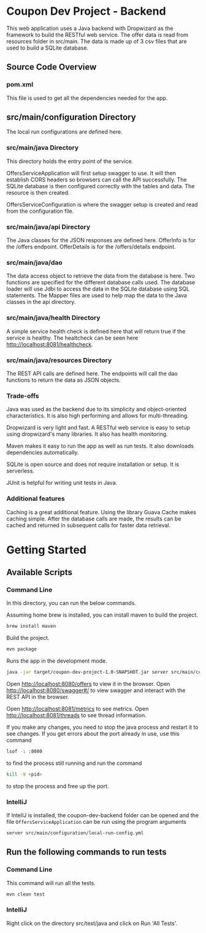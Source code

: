 # Coupon Dev Project - Backend

This web application uses a Java backend with Dropwizard as the framework to build the RESTful web service.
The offer data is read from resources folder in src/main. The data is made up of 3 csv files that are used to build a SQLite database.

## Source Code Overview

### pom.xml
This file is used to get all the dependencies needed for the app.

## src/main/configuration Directory
The local run configurations are defined here.

### src/main/java Directory
This directory holds the entry point of the service.

OffersServiceApplication will first setup swagger to use. It will then establish CORS headers so browsers can call the API successfully.
The SQLite database is then configured correctly with the tables and data. The resource is then created.

OffersServiceConfiguration is where the swagger setup is created and read from the configuration file.

### src/main/java/api Directory
The Java classes for the JSON responses are defined here. OfferInfo is for the /offers endpoint. OfferDetails is for the /offers/details endpoint.

### src/main/java/dao
The data access object to retrieve the data from the database is here. Two functions are specified for the different database calls used.
The database loader will use Jdbi to access the data in the SQLite database using SQL statements.
The Mapper files are used to help map the data to the Java classes in the api directory.

### src/main/java/health Directory
A simple service health check is defined here that will return true if the service is healthy. The healtcheck can be seen here
[http://localhost:8081/healthcheck](http://localhost:8081/healthcheck).

### src/main/java/resources Directory
The REST API calls are defined here. The endpoints will call the dao functions to return the data as JSON objects.

### Trade-offs
Java was used as the backend due to its simplicity and object-oriented characteristics. It is also high performing and allows for multi-threading.

Dropwizard is very light and fast. A RESTful web service is easy to setup using dropwizard's many libraries. It also has health monitoring.

Maven makes it easy to run the app as well as run tests. It also downloads dependencies automatically.

SQLite is open source and does not require installation or setup. It is serverless.

JUnit is helpful for writing unit tests in Java.

### Additional features
Caching is a great additional feature. Using the library Guava Cache makes caching simple. After the database calls are made, the results can be cached and returned in subsequent calls for faster data retrieval.

# Getting Started

## Available Scripts

### Command Line

In this directory, you can run the below commands.

Assuming home brew is installed, you can install maven to build the project.
```sh
brew install maven
```

Build the project.
```sh
mvn package
```

Runs the app in the development mode.<br>
```sh
java -jar target/coupon-dev-project-1.0-SNAPSHOT.jar server src/main/configuration/local-run-config.yml
```

Open [http://localhost:8080/offers](http://localhost:8080/offers) to view it in the browser.
Open [http://localhost:8080/swagger#/](http://localhost:8080/swagger#/) to view swagger and interact with the REST API in the browser.

Open [http://localhost:8081/metrics](http://localhost:8081/metrics) to see metrics.
Open [http://localhost:8081/threads](http://localhost:8081/threads) to see thread information.

If you make any changes, you need to stop the java process and restart it to see changes.
If you get errors about the port already in use, use this command
```sh
lsof -i :8080
```
to find the process still running and run the command
```sh
kill -9 <pid>
```
to stop the process and free up the port.

### IntelliJ

If IntellJ is installed, the coupon-dev-backend folder can be opened and the file `OffersServiceApplication` can be run using the program arguments
```sh
server src/main/configuration/local-run-config.yml
```

## Run the following commands to run tests

### Command Line
This command will run all the tests.
```sh
mvn clean test
```

### IntelliJ
Right click on the directory src/test/java and click on Run 'All Tests'.